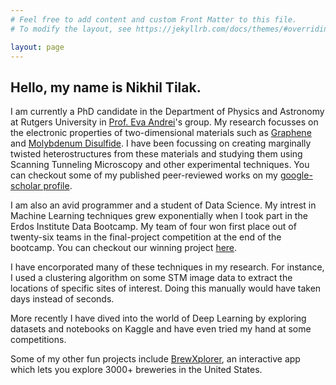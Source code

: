 ```yaml
---
# Feel free to add content and custom Front Matter to this file.
# To modify the layout, see https://jekyllrb.com/docs/themes/#overriding-theme-defaults

layout: page
---
```


<h2>Hello, my name is Nikhil Tilak.</h2>

I am currently a PhD candidate in the Department of Physics and Astronomy at Rutgers University in [Prof. Eva Andrei](https://physics.rutgers.edu/people/faculty-list/faculty-profile/andrei-eva-y)'s group. My research focusses on the electronic properties of two-dimensional materials such as [Graphene](https://en.wikipedia.org/wiki/Graphene) and   [Molybdenum Disulfide](https://en.wikipedia.org/wiki/Molybdenum_disulfide). I have been focussing on creating marginally twisted heterostructures from these materials and studying them using Scanning Tunneling Microscopy and other experimental techniques. You can checkout some of my published peer-reviewed works on my [google-scholar profile](https://scholar.google.com/citations?user=ehlgV_0AAAAJ&hl=en).  

I am also an avid programmer and a student of Data Science. My intrest in Machine Learning techniques grew exponentially when I took part in the Erdos Institute Data Bootcamp. My team of four won first place out of twenty-six teams in the final-project competition at the end of the bootcamp. You can checkout our winning project [here](https://github.com/data-dart/bookend).

I have encorporated many of these techniques in my research. For instance, I used a clustering algorithm on some STM image data to extract the locations of specific sites of interest. Doing this manually would have taken days instead of seconds. 

More recently I have dived into the world of Deep Learning by exploring datasets and notebooks on Kaggle and have even tried my hand at some competitions. 

Some of my other fun projects include [BrewXplorer](https://brewxplorer2.herokuapp.com/), an interactive app which lets you explore 3000+ breweries in the United States.
